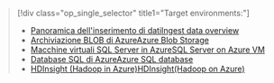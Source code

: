> [!div class="op_single_selector" title1="Target environments:"]
> * [<span data-ttu-id="c92ff-101">Panoramica dell'inserimento di dati</span><span class="sxs-lookup"><span data-stu-id="c92ff-101">Ingest data overview</span></span>](../articles/machine-learning/machine-learning-data-science-ingest-data.md)
> * [<span data-ttu-id="c92ff-102">Archiviazione BLOB di Azure</span><span class="sxs-lookup"><span data-stu-id="c92ff-102">Azure Blob Storage</span></span>](../articles/machine-learning/machine-learning-data-science-move-azure-blob.md)
> * [<span data-ttu-id="c92ff-103">Macchine virtuali SQL Server in Azure</span><span class="sxs-lookup"><span data-stu-id="c92ff-103">SQL Server on Azure VM</span></span>](../articles/machine-learning/machine-learning-data-science-move-sql-server-virtual-machine.md)
> * [<span data-ttu-id="c92ff-104">Database SQL di Azure</span><span class="sxs-lookup"><span data-stu-id="c92ff-104">Azure SQL database</span></span>](../articles/machine-learning/machine-learning-data-science-move-sql-azure.md)
> * [<span data-ttu-id="c92ff-105">HDInsight (Hadoop in Azure)</span><span class="sxs-lookup"><span data-stu-id="c92ff-105">HDInsight(Hadoop on Azure)</span></span>](../articles/machine-learning/machine-learning-data-science-move-hive-tables.md)
> 
> 

